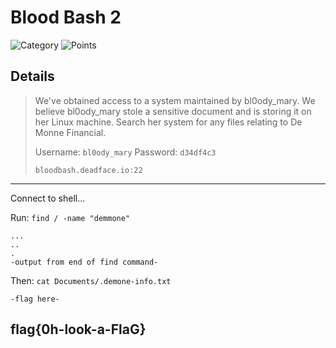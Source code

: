 # Blood Bash 2
![Category](http://img.shields.io/badge/Category-Forensics-orange?style=for-the-badge) ![Points](http://img.shields.io/badge/Points-15-brightgreen?style=for-the-badge)

## Details

>We've obtained access to a system maintained by bl0ody_mary. We believe bl0ody_mary stole a sensitive document and is storing it on her Linux machine. Search her system for any files relating to De Monne Financial.
>
> Username: `bl0ody_mary`
> Password: `d34df4c3`
>
> `bloodbash.deadface.io:22`
---

Connect to shell...

Run: `find / -name "demmone"`

```
...
..
.
-output from end of find command-
```


Then: `cat Documents/.demone-info.txt`

```
-flag here-
```

## flag{0h-look-a-FlaG}
